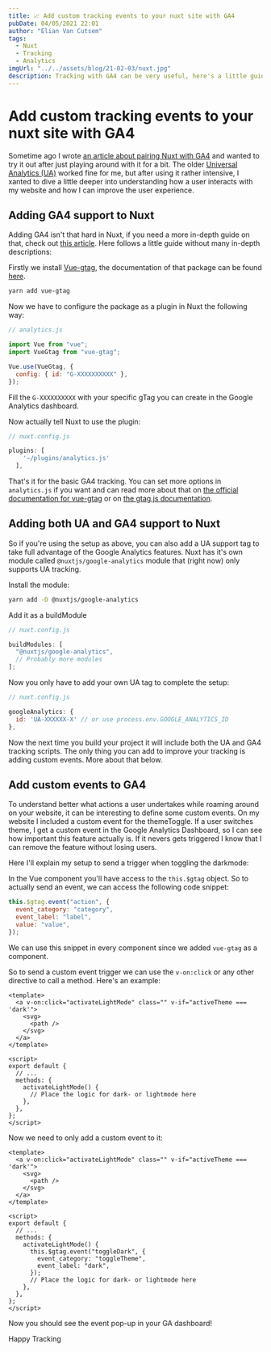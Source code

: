 ```yaml
---
title: 📈 Add custom tracking events to your nuxt site with GA4
pubDate: 04/05/2021 22:01
author: "Elian Van Cutsem"
tags:
  - Nuxt
  - Tracking
  - Analytics
imgUrl: "../../assets/blog/21-02-03/nuxt.jpg"
description: Tracking with GA4 can be very useful, here's a little guide on tracking things you find important with custom GA4 events in Nuxt
---
```


# Add custom tracking events to your nuxt site with GA4

Sometime ago I wrote [an article about pairing Nuxt with GA4](https://www.elian.codes/blog/21-03-15-adding-tracking-with-ga4-to-nuxt/) and wanted to try it out after just playing around with it for a bit. The older [Universal Analytics (UA)](https://support.google.com/analytics/answer/10269537?hl=en) worked fine for me, but after using it rather intensive, I xanted to dive a little deeper into understanding how a user interacts with my website and how I can improve the user experience.

## Adding GA4 support to Nuxt

Adding GA4 isn't that hard in Nuxt, if you need a more in-depth guide on that, check out [this article](https://www.elian.codes/blog/21-03-15-adding-tracking-with-ga4-to-nuxt/). Here follows a little guide without many in-depth descriptions:

Firstly we install [Vue-gtag](https://www.npmjs.com/package/vue-gtag), the documentation of that package can be found [here](https://matteo-gabriele.gitbook.io/vue-gtag/).

```bash
yarn add vue-gtag
```

Now we have to configure the package as a plugin in Nuxt the following way:

```js
// analytics.js

import Vue from "vue";
import VueGtag from "vue-gtag";

Vue.use(VueGtag, {
  config: { id: "G-XXXXXXXXXX" },
});
```

Fill the `G-XXXXXXXXXX` with your specific gTag you can create in the Google Analytics dashboard.

Now actually tell Nuxt to use the plugin:

```js
// nuxt.config.js

plugins: [
    '~/plugins/analytics.js'
  ],
```

That's it for the basic GA4 tracking. You can set more options in `analytics.js` if you want and can read more about that on [the official documentation for vue-gtag](https://matteo-gabriele.gitbook.io/vue-gtag/) or on [the gtag.js documentation](https://developers.google.com/analytics/devguides/collection/gtagjs).

## Adding both UA and GA4 support to Nuxt

So if you're using the setup as above, you can also add a UA support tag to take full advantage of the Google Analytics features. Nuxt has it's own module called `@nuxtjs/google-analytics` module that (right now) only supports UA tracking.

Install the module:

```bash
yarn add -D @nuxtjs/google-analytics
```

Add it as a buildModule

```js
// nuxt.config.js

buildModules: [
  "@nuxtjs/google-analytics",
  // Probably more modules
];
```

Now you only have to add your own UA tag to complete the setup:

```js
// nuxt.config.js

googleAnalytics: {
  id: 'UA-XXXXXX-X' // or use process.env.GOOGLE_ANALYTICS_ID
},
```

Now the next time you build your project it will include both the UA and GA4 tracking scripts. The only thing you can add to improve your tracking is adding custom events. More about that below.

## Add custom events to GA4

To understand better what actions a user undertakes while roaming around on your website, it can be interesting to define some custom events. On my website I included a custom event for the themeToggle. If a user switches theme, I get a custom event in the Google Analytics Dashboard, so I can see how important this feature actually is. If it nevers gets triggered I know that I can remove the feature without losing users.

Here I'll explain my setup to send a trigger when toggling the darkmode:

In the Vue component you'll have access to the `this.$gtag` object. So to actually send an event, we can access the following code snippet:

```js
this.$gtag.event("action", {
  event_category: "category",
  event_label: "label",
  value: "value",
});
```

We can use this snippet in every component since we added `vue-gtag` as a component.

So to send a custom event trigger we can use the `v-on:click` or any other directive to call a method. Here's an example:

```vue
<template>
  <a v-on:click="activateLightMode" class="" v-if="activeTheme === 'dark'">
    <svg>
      <path />
    </svg>
  </a>
</template>

<script>
export default {
  // ...
  methods: {
    activateLightMode() {
      // Place the logic for dark- or lightmode here
    },
  },
};
</script>
```

Now we need to only add a custom event to it:

```vue
<template>
  <a v-on:click="activateLightMode" class="" v-if="activeTheme === 'dark'">
    <svg>
      <path />
    </svg>
  </a>
</template>

<script>
export default {
  // ...
  methods: {
    activateLightMode() {
      this.$gtag.event("toggleDark", {
        event_category: "toggleTheme",
        event_label: "dark",
      });
      // Place the logic for dark- or lightmode here
    },
  },
};
</script>
```

Now you should see the event pop-up in your GA dashboard!

Happy Tracking
